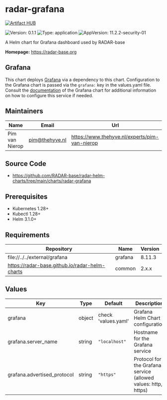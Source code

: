 

# radar-grafana
[![Artifact HUB](https://img.shields.io/endpoint?url=https://artifacthub.io/badge/repository/radar-grafana)](https://artifacthub.io/packages/helm/radar-base/radar-grafana)

![Version: 0.1.1](https://img.shields.io/badge/Version-0.1.1-informational?style=flat-square) ![Type: application](https://img.shields.io/badge/Type-application-informational?style=flat-square) ![AppVersion: 11.2.2-security-01](https://img.shields.io/badge/AppVersion-11.2.2--security--01-informational?style=flat-square)

A Helm chart for Grafana dashboard used by RADAR-base

**Homepage:** <https://radar-base.org>

## Grafana

This chart deploys [Grafana](https://grafana.com/) via a dependency to this chart. Configuration to the Grafana chart is passed via the `grafana:` key in the
values.yaml file. Consult the [documentation](https://artifacthub.io/packages/helm/grafana/grafana) of the Grafana chart
for additional information on how to configure this service if needed.

## Maintainers

| Name | Email | Url |
| ---- | ------ | --- |
| Pim van Nierop | <pim@thehyve.nl> | <https://www.thehyve.nl/experts/pim-van-nierop> |

## Source Code

* <https://github.com/RADAR-base/radar-helm-charts/tree/main/charts/radar-grafana>

## Prerequisites
* Kubernetes 1.28+
* Kubectl 1.28+
* Helm 3.1.0+

## Requirements

| Repository | Name | Version |
|------------|------|---------|
| file://../../external/grafana | grafana | 8.11.3 |
| https://radar-base.github.io/radar-helm-charts | common | 2.x.x |

## Values

| Key | Type | Default | Description |
|-----|------|---------|-------------|
| grafana | object | check 'values.yaml' | Grafana Helm Chart configuration |
| grafana.server_name | string | `"localhost"` | Hostname for the Grafana service |
| grafana.advertised_protocol | string | `"https"` | Protocol for the Grafana service (allowed values: http, https) |
